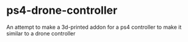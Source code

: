 # ps4-drone-controller
An attempt to make a 3d-printed addon for a ps4 controller to make it similar to a drone controller
